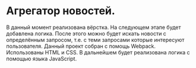 # Агрегатор новостей.
В данный момент реализована вёрстка. На следующем этапе будет добавлена логика. После этого можно будет искать новости с определённым 
запросом, т.е. с теми запросами которые интересуют пользователя.
Данный проект собран с помощь Webpack. Использованы HTML и CSS. В дальнейшем будет реализована логика с помощью языка JavaScript.
